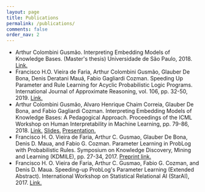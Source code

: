```yaml
---
layout: page
title: Publications
permalink: /publications/
comments: false
order_nav: 2
---
```


- Arthur Colombini Gusmão. Interpreting Embedding Models of Knowledge Bases. (Master's thesis) Universidade de São Paulo, 2018. [Link.](http://www.teses.usp.br/teses/disponiveis/3/3141/tde-04022019-094854/publico/ArthurColombiniGusmaoCorr18.pdf)
- Francisco H.O. Vieira de Faria, Arthur Colombini Gusmão, Glauber De Bona, Denis Deratani Mauá, Fabio Gagliardi Cozman. Speeding Up Parameter and Rule Learning for Acyclic Probabilistic Logic Programs. International Journal of Approximate Reasoning, vol. 106, pp. 32-50, 2019. [Link.](https://authors.elsevier.com/c/1YKsp,KD6ZJyfX)
- Arthur Colombini Gusmão, Alvaro Henrique Chaim Correia, Glauber De Bona, and Fabio Gagliardi Cozman. Interpreting Embedding Models of Knowledge Bases: A Pedagogical Approach. Proceedings of the ICML Workshop on Human Interpretability in Machine Learning, pp. 79-86, 2018. [Link.](https://arxiv.org/abs/1806.09504) [Slides.](http://arthurcgusmao.com/archive/whi2018-presentation.pdf) [Presentation.](https://www.youtube.com/watch?v=6mWbjcnb3Os)
- Francisco H. O. Vieira de Faria, Arthur C. Gusmao, Glauber De Bona, Denis D. Maua, and Fabio G. Cozman. Parameter Learning in ProbLog with Probabilistic Rules. Symposium on Knowledge Discovery, Mining and Learning (KDMILE), pp. 27-34, 2017. [Preprint link.](http://arthurcgusmao.com/archive/kdmile2017.pdf)
- Francisco H. O. Vieira de Faria, Arthur C. Gusmao, Fabio G. Cozman, and Denis D. Maua. Speeding-up ProbLog's Parameter Learning (Extended Abstract). International Workshop on Statistical Relational AI (StarAI), 2017. [Link.](https://arxiv.org/pdf/1707.08151)
